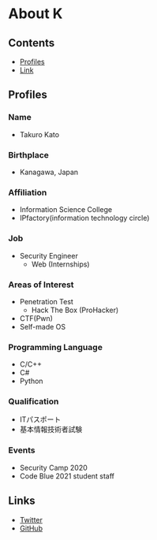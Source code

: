# About K  
## Contents
- [Profiles](#profiles)
- [Link](#links)
## Profiles  
### Name  
- Takuro Kato  
### Birthplace  
- Kanagawa, Japan  
### Affiliation  
- Information Science College  
- IPfactory(information technology circle)  
### Job
- Security Engineer
  - Web (Internships)
### Areas of Interest  
- Penetration Test  
  - Hack The Box (ProHacker)  
- CTF(Pwn)
- Self-made OS  
### Programming Language  
- C/C++  
- C#
- Python  
### Qualification  
- ITパスポート  
- 基本情報技術者試験
### Events  
- Security Camp 2020  
- Code Blue 2021 student staff
## Links
- [Twitter](https://twitter.com/K_1001011)  
- [GitHub](https://github.com/K1001011)  
